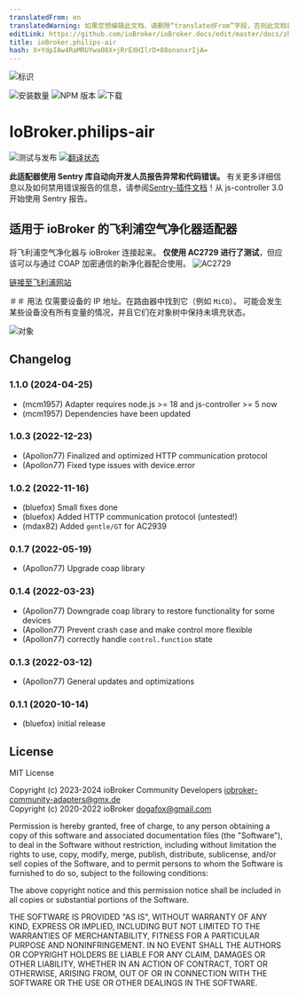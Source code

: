 ```yaml
---
translatedFrom: en
translatedWarning: 如果您想编辑此文档，请删除“translatedFrom”字段，否则此文档将再次自动翻译
editLink: https://github.com/ioBroker/ioBroker.docs/edit/master/docs/zh-cn/adapterref/iobroker.philips-air/README.md
title: ioBroker.philips-air
hash: X+YdpIAw4RaMRUYwa08X+jRrEXHIlrD+88onxnxrIjA=
---
```

![标识](../../../en/adapterref/iobroker.philips-air/admin/philips-air.png)

![安装数量](http://iobroker.live/badges/philips-air-stable.svg)
![NPM 版本](http://img.shields.io/npm/v/iobroker.philips-air.svg)
![下载](https://img.shields.io/npm/dm/iobroker.philips-air.svg)

# IoBroker.philips-air
![测试与发布](https://github.com/iobroker-community-adapters/ioBroker.philips-air/workflows/Test%20and%20Release/badge.svg) [![翻译状态](https://weblate.iobroker.net/widgets/adapters/-/philips-air/svg-badge.svg)](https://weblate.iobroker.net/engage/adapters/?utm_source=widget)

**此适配器使用 Sentry 库自动向开发人员报告异常和代码错误。** 有关更多详细信息以及如何禁用错误报告的信息，请参阅[Sentry-插件文档](https://github.com/ioBroker/plugin-sentry#plugin-sentry)！从 js-controller 3.0 开始使用 Sentry 报告。

## 适用于 ioBroker 的飞利浦空气净化器适配器
将飞利浦空气净化器与 ioBroker 连接起来。
**仅使用 AC2729 进行了测试**，但应该可以与通过 COAP 加密通信的新净化器配合使用。
![AC2729](../../../en/adapterref/iobroker.philips-air/img/device.png)

[链接至飞利浦网站](https://www.philips.de/c-m-ho/luftreiniger-und-luftbefeuchter/kombi)

＃＃ 用法
仅需要设备的 IP 地址。在路由器中找到它（例如 `MiCO`）。
可能会发生某些设备没有所有变量的情况，并且它们在对象树中保持未填充状态。

![对象](../../../en/adapterref/iobroker.philips-air/img/objects.png)

## Changelog
<!--
    Placeholder for the next version (at the beginning of the line):
    ### **WORK IN PROGRESS**
-->
### 1.1.0 (2024-04-25)
* (mcm1957) Adapter requires node.js >= 18 and js-controller >= 5 now
* (mcm1957) Dependencies have been updated

### 1.0.3 (2022-12-23)
* (Apollon77) Finalized and optimized HTTP communication protocol
* (Apollon77) Fixed type issues with device.error

### 1.0.2 (2022-11-16)
* (bluefox) Small fixes done
* (bluefox) Added HTTP communication protocol (untested!)
* (mdax82) Added `gentle/GT` for AC2939

### 0.1.7 (2022-05-19)
* (Apollon77) Upgrade coap library

### 0.1.4 (2022-03-23)
* (Apollon77) Downgrade coap library to restore functionality for some devices
* (Apollon77) Prevent crash case and make control more flexible
* (Apollon77) correctly handle `control.function` state

### 0.1.3 (2022-03-12)
* (Apollon77) General updates and optimizations

### 0.1.1 (2020-10-14)
* (bluefox) initial release

## License
MIT License

Copyright (c) 2023-2024 ioBroker Community Developers <iobroker-community-adapters@gmx.de>  
Copyright (c) 2020-2022 ioBroker <dogafox@gmail.com>

Permission is hereby granted, free of charge, to any person obtaining a copy
of this software and associated documentation files (the "Software"), to deal
in the Software without restriction, including without limitation the rights
to use, copy, modify, merge, publish, distribute, sublicense, and/or sell
copies of the Software, and to permit persons to whom the Software is
furnished to do so, subject to the following conditions:

The above copyright notice and this permission notice shall be included in all
copies or substantial portions of the Software.

THE SOFTWARE IS PROVIDED "AS IS", WITHOUT WARRANTY OF ANY KIND, EXPRESS OR
IMPLIED, INCLUDING BUT NOT LIMITED TO THE WARRANTIES OF MERCHANTABILITY,
FITNESS FOR A PARTICULAR PURPOSE AND NONINFRINGEMENT. IN NO EVENT SHALL THE
AUTHORS OR COPYRIGHT HOLDERS BE LIABLE FOR ANY CLAIM, DAMAGES OR OTHER
LIABILITY, WHETHER IN AN ACTION OF CONTRACT, TORT OR OTHERWISE, ARISING FROM,
OUT OF OR IN CONNECTION WITH THE SOFTWARE OR THE USE OR OTHER DEALINGS IN THE
SOFTWARE.